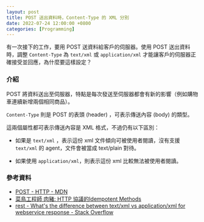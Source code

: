```yaml
---
layout: post
title: POST 送出資料時，Content-Type 的 XML 分別  
date: 2022-07-24 12:00:00 +0800
categories: [Programming]
---
```


有一次接下的工作，要用 POST 送資料給客戶的伺服器。使用 POST 送出資料時，調整 `Content-Type` 為 `text/xml` 或 `application/xml` 才能讓客戶的伺服器正確接受並回應，為什麼要這樣設定？

### 介紹

POST 將資料送出至伺服器，特點是每次發送至伺服器都會有新的影響（例如購物車連續新增兩個相同商品）。

`Content-Type` 則是 POST 的表頭 (header) ，可表示傳送內容 (body) 的類型。

這兩個屬性都可表示傳送內容是 XML 格式，不過仍有以下區別：

- 如果是 `text/xml` ，表示這份 xml 文件傾向可被使用者閱讀，沒有支援 `text/xml` 的 agent，文件會被當成 text/plain 對待。

- 如果使用 `application/xml`，則表示這份 xml 比較無法被使用者閱讀。

### 參考資料

- [POST - HTTP - MDN](https://developer.mozilla.org/zh-TW/docs/Web/HTTP/Methods/POST)
- [菜鳥工程師 肉豬: HTTP 協議的Idempotent Methods](https://matthung0807.blogspot.com/2019/02/http-idempotent-methods.html?m=1)
- [rest - What's the difference between text/xml vs application/xml for webservice response - Stack Overflow](https://stackoverflow.com/questions/4832357/whats-the-difference-between-text-xml-vs-application-xml-for-webservice-respons)